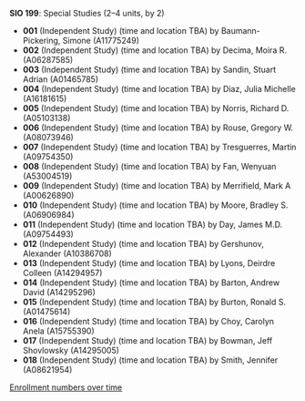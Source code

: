 **SIO 199**: Special Studies (2–4 units, by 2)

- **001** (Independent Study) (time and location TBA) by Baumann-Pickering, Simone (A11775249)
- **002** (Independent Study) (time and location TBA) by Decima, Moira R. (A06287585)
- **003** (Independent Study) (time and location TBA) by Sandin, Stuart Adrian (A01465785)
- **004** (Independent Study) (time and location TBA) by Diaz, Julia Michelle (A16181615)
- **005** (Independent Study) (time and location TBA) by Norris, Richard D. (A05103138)
- **006** (Independent Study) (time and location TBA) by Rouse, Gregory W. (A08073946)
- **007** (Independent Study) (time and location TBA) by Tresguerres, Martin (A09754350)
- **008** (Independent Study) (time and location TBA) by Fan, Wenyuan (A53004519)
- **009** (Independent Study) (time and location TBA) by Merrifield, Mark A (A00626890)
- **010** (Independent Study) (time and location TBA) by Moore, Bradley S. (A06906984)
- **011** (Independent Study) (time and location TBA) by Day, James M.D. (A09754493)
- **012** (Independent Study) (time and location TBA) by Gershunov, Alexander (A10386708)
- **013** (Independent Study) (time and location TBA) by Lyons, Deirdre Colleen (A14294957)
- **014** (Independent Study) (time and location TBA) by Barton, Andrew David (A14295296)
- **015** (Independent Study) (time and location TBA) by Burton, Ronald S. (A01475614)
- **016** (Independent Study) (time and location TBA) by Choy, Carolyn Anela (A15755390)
- **017** (Independent Study) (time and location TBA) by Bowman, Jeff Shovlowsky (A14295005)
- **018** (Independent Study) (time and location TBA) by Smith, Jennifer (A08621954)

[Enrollment numbers over time](./SIO199.tsv)

